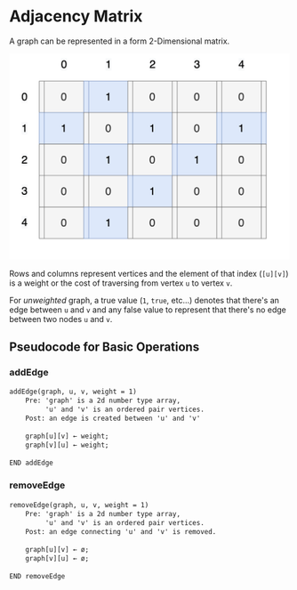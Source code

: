 # Adjacency Matrix

A graph can be represented in a form 2-Dimensional matrix.

![adjacency matrix](./adjacency-matrix.png)

Rows and columns represent vertices and the element of that index (`[u][v]`) is a weight or the cost of traversing from vertex `u` to vertex `v`.

For _unweighted_ graph, a true value (`1`, `true`, etc...) denotes that there's an edge between `u` and `v` and any false value to represent that there's no edge between two nodes `u` and `v`.

## Pseudocode for Basic Operations

### addEdge

```text
addEdge(graph, u, v, weight = 1)
    Pre: 'graph' is a 2d number type array,
         'u' and 'v' is an ordered pair vertices.
    Post: an edge is created between 'u' and 'v'

    graph[u][v] ← weight;
    graph[v][u] ← weight;

END addEdge
```

### removeEdge

```text
removeEdge(graph, u, v, weight = 1)
    Pre: 'graph' is a 2d number type array,
         'u' and 'v' is an ordered pair vertices.
    Post: an edge connecting 'u' and 'v' is removed.

    graph[u][v] ← ø;
    graph[v][u] ← ø;

END removeEdge
```
